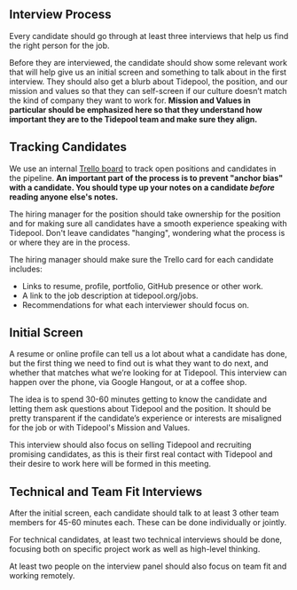 ## Interview Process

Every candidate should go through at least three interviews that help us find the right person for the job.

Before they are interviewed, the candidate should show some relevant work that will help give us an initial screen and something to talk about in the first  interview. They should also get a blurb about Tidepool, the position, and our mission and values so that they can self-screen if our culture doesn’t match the kind of company they want to work for. **Mission and Values in particular should be emphasized here so that they understand how important they are to the Tidepool team and make sure they align.**

## Tracking Candidates

We use an internal [Trello board](https://trello.com/b/RWWxgD0m/hiring-in-process-team-visible) to track open positions and candidates in the pipeline. **An important part of the process is to prevent "anchor bias" with a candidate. You should type up your notes on a candidate _before_ reading anyone else's notes.**

The hiring manager for the position should take ownership for the position and for making sure all candidates have a smooth experience speaking with Tidepool. Don't leave candidates "hanging", wondering what the process is or where they are in the process.

The hiring manager should make sure the Trello card for each candidate includes:
* Links to resume, profile, portfolio, GitHub presence or other work.
* A link to the job description at tidepool.org/jobs.
* Recommendations for what each interviewer should focus on.

## Initial Screen

A resume or online profile can tell us a lot about what a candidate has done, but the first thing we need to find out is what they want to do next, and whether that matches what we’re looking for at Tidepool. This interview can happen over the phone, via Google Hangout, or at a coffee shop.

The idea is to spend 30-60 minutes getting to know the candidate and letting them ask questions about Tidepool and the position. It should be pretty transparent if the candidate’s experience or interests are misaligned for the job or with Tidepool's Mission and Values.

This interview should also focus on selling Tidepool and recruiting promising candidates, as this is their first real contact with Tidepool and their desire to work here will be formed in this meeting.

## Technical and Team Fit Interviews

After the initial screen, each candidate should talk to at least 3 other team members for 45-60 minutes each. These can be done individually or jointly.

For technical candidates, at least two technical interviews should be done, focusing both on specific project work as well as high-level thinking.

At least two people on the interview panel should also focus on team fit and working remotely.

